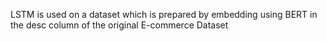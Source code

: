 LSTM is used on a dataset which is prepared by embedding using BERT in the desc column of the original E-commerce Dataset
